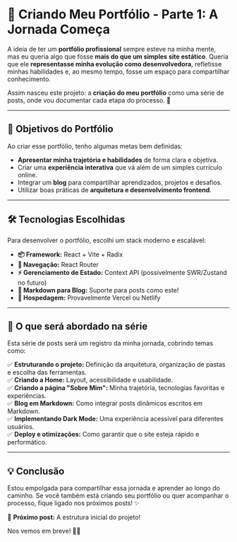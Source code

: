 # 🚀 Criando Meu Portfólio - Parte 1: A Jornada Começa

A ideia de ter um **portfólio profissional** sempre esteve na minha mente, mas eu queria algo que fosse **mais do que um simples site estático**. Queria que ele **representasse minha evolução como desenvolvedora**, refletisse minhas habilidades e, ao mesmo tempo, fosse um espaço para compartilhar conhecimento.

Assim nasceu este projeto: a **criação do meu portfólio** como uma série de posts, onde vou documentar cada etapa do processo. 🚀

---

## 🎯 **Objetivos do Portfólio**

Ao criar esse portfólio, tenho algumas metas bem definidas:

- **Apresentar minha trajetória e habilidades** de forma clara e objetiva.
- Criar uma **experiência interativa** que vá além de um simples currículo online.
- Integrar um **blog** para compartilhar aprendizados, projetos e desafios.
- Utilizar boas práticas de **arquitetura e desenvolvimento frontend**.

---

## 🛠 **Tecnologias Escolhidas**

Para desenvolver o portfólio, escolhi um stack moderno e escalável:

- **📦 Framework:** React + Vite + Radix
- **📍 Navegação:** React Router
- **⚡ Gerenciamento de Estado:** Context API (possivelmente SWR/Zustand no futuro)
- **📝 Markdown para Blog:** Suporte para posts como este!
- **🚀 Hospedagem:** Provavelmente Vercel ou Netlify

---

## 📝 **O que será abordado na série**

Esta série de posts será um registro da minha jornada, cobrindo temas como:

✅ **Estruturando o projeto:** Definição da arquitetura, organização de pastas e escolha das ferramentas.  
✅ **Criando a Home:** Layout, acessibilidade e usabilidade.  
✅ **Criando a página "Sobre Mim":** Minha trajetória, tecnologias favoritas e experiências.  
✅ **Blog em Markdown:** Como integrar posts dinâmicos escritos em Markdown.  
✅ **Implementando Dark Mode:** Uma experiência acessível para diferentes usuários.  
✅ **Deploy e otimizações:** Como garantir que o site esteja rápido e performático.

---

## 💡 **Conclusão**

Estou empolgada para compartilhar essa jornada e aprender ao longo do caminho. Se você também está criando seu portfólio ou quer acompanhar o processo, fique ligado nos próximos posts! ✨

📌 **Próximo post:** A estrutura inicial do projeto!

Nos vemos em breve! 🚀🔥
